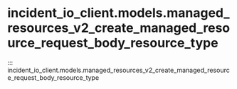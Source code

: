 # incident_io_client.models.managed_resources_v2_create_managed_resource_request_body_resource_type

::: incident_io_client.models.managed_resources_v2_create_managed_resource_request_body_resource_type
